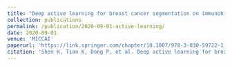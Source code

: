 ```yaml
---
title: "Deep active learning for breast cancer segmentation on immunohistochemistry images"
collection: publications
permalink: /publication/2020-09-01-active-learning/
date: 2020-09-01
venue: 'MICCAI'
paperurl: 'https://link.springer.com/chapter/10.1007/978-3-030-59722-1_49'
citation: 'Shen H, Tian K, Dong P, et al. Deep active learning for breast cancer segmentation on immunohistochemistry images[C]//Medical Image Computing and Computer Assisted Intervention MICCAI 2020: 23rd International Conference, Lima, Peru, October 4-8, 2020, Proceedings, Part V 23. Springer International Publishing, 2020: 509-518.'
---
```

